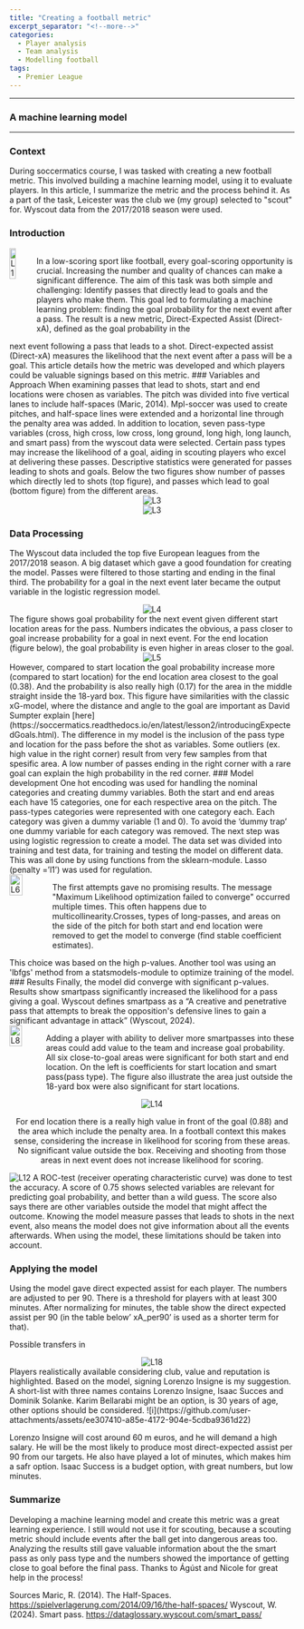 ```yaml
---
title: "Creating a football metric"
excerpt_separator: "<!--more-->"
categories:
  - Player analysis
  - Team analysis
  - Modelling football
tags:
  - Premier League
---
```

------------
### A machine learning model
------------
### Context
During soccermatics course, I was tasked with creating a new football metric. This involved building a machine learning model, using it to evaluate players. In this article, I summarize the metric and the process behind it. As a part of the task, Leicester was the club we (my group) selected to "scout" for. Wyscout data from the 2017/2018 season were used.
### Introduction 
<div style="display: flex; align-items: flex-start;">
  <img src="https://github.com/user-attachments/assets/35ebe3fb-bd73-4841-ba97-034a8a02fd3e" alt="L1" style="margin-right:20px; width:40%;"/> <p>In a low-scoring sport like football, every goal-scoring opportunity is crucial. Increasing the number and quality of chances can make a significant difference. The aim of this task was both simple and challenging: Identify passes that directly lead to goals and the players who make them.
This goal led to formulating a machine learning problem: finding the goal probability for the next event after a pass. The result is a new metric, Direct-Expected Assist (Direct-xA), defined as the goal probability in the </p> </div>  next event following a pass that leads to a shot. Direct-expected assist (Direct-xA) measures the likelihood that the next event after a pass will be a goal. This article details how the metric was developed and which players could be valuable signings based on this metric. 
### Variables and Approach
When examining passes that lead to shots, start and end locations were chosen as variables. The pitch was divided into five vertical lanes to include half-spaces (Maric, 2014). Mpl-soccer was used to create pitches, and half-space lines were extended and a horizontal line through the penalty area was added. In addition to location, seven pass-type variables (cross, high cross, low cross, long ground, long high, long launch, and smart pass) from the wyscout data were selected. Certain pass types may increase the likelihood of a goal, aiding in scouting players who excel at delivering these passes. Descriptive statistics were generated for passes leading to shots and goals. Below the two figures show number of passes which directly led to shots (top figure), and passes which lead to goal (bottom figure) from the different areas.
<div style="text-align:center;">
  <img src="https://github.com/user-attachments/assets/a3ec810e-d733-46e3-bb40-d37e4c08c800" alt="L3" style="max-width:80%;"/>
</div>
<div style="text-align:center;">
  <img src="https://github.com/user-attachments/assets/dff2b8d3-7a75-41dd-bf10-21504a5efb3b" alt="L3" style="max-width:80%;"/>
</div>

### Data Processing
The Wyscout data included the top five European leagues from the 2017/2018 season. A big dataset which gave a good foundation for creating the model. Passes were filtered to those starting and ending in the final third. The probability for a goal in the next event later became the output variable in the logistic regression model.
<div style="text-align:center;">
  <img src="https://github.com/user-attachments/assets/3f98d6b8-87c9-4afc-9f8e-0d1b469a946f" alt="L4" style="max-width:80%;"/>
</div>
The figure shows goal probability for the next event given different start location areas for the pass. Numbers indicates the obvious, a pass closer to goal increase probability for a goal in next event. For the end location (figure below), the goal probability is even higher in areas closer to the goal. 
<div style="text-align:center;">
  <img src="https://github.com/user-attachments/assets/0dede729-cfa6-4e91-ad67-b43a45fe6208" alt="L5" style="max-width:80%;"/>
</div>
However, compared to start location the goal probability increase more (compared to start location) for the end location area closest to the goal (0.38). And the probability is also really high (0.17) for the area in the middle straight inside the 18-yard box. This figure have similarities with the classic xG-model, where the distance and angle to the goal are important as David Sumpter explain [here](https://soccermatics.readthedocs.io/en/latest/lesson2/introducingExpectedGoals.html).
The difference in my model is the inclusion of the pass type and location for the pass before the shot as variables. Some outliers (ex. high value in the right corner) result from very few samples from that spesific area. A low number of passes ending in the right corner with a rare goal can explain the high probability in the red corner. 
### Model development
One hot encoding was used for handling the nominal categories and creating dummy variables. Both the start and end areas each have 15 categories, one for each respective area on the pitch. The pass-types categories were represented with one category each. Each category was given a dummy variable (1 and 0).  To avoid the ‘dummy trap’ one dummy variable for each category was removed. The next step was using logistic regression to create a model. The data set was divided into training and test data, for training and testing the model on different data. This was all done by using functions from the sklearn-module. Lasso (penalty =’l1’) was used for regulation.
<div style="display:flex; justify-content:space-between; align-items:flex-start; gap:30px;">
  <img src="https://github.com/user-attachments/assets/53710975-8951-40e1-b7c9-ee15e3f5c2c3" alt="L6" style="width:50%;"/> <p>
The first attempts gave no promising results. The message "Maximum Likelihood optimization failed to converge" occurred multiple times. This often happens due to multicollinearity.Crosses, types of long-passes, and areas on the side of the pitch for both start and end location were removed to get the model to converge (find stable coefficient estimates). </p> </div>
This choice was based on the high p-values. Another tool was using an 'lbfgs' method from a statsmodels-module to optimize training of the model. 
### Results
Finally, the model did converge with significant p-values. Results show smartpass significantly increased the likelihood for a pass giving a goal. Wyscout defines smartpass as a “A creative and penetrative pass that attempts to break the opposition's defensive lines to gain a significant advantage in attack” (Wyscout, 2024).  
<div style="display: flex; align-items:flex-start;">
  <img src="https://github.com/user-attachments/assets/662260ad-487b-49aa-9294-d9690525d534" alt="L8" style="margin-right:20px; width:50%;"/> <p> Adding a player with ability to deliver more smartpasses into these areas could add value to the team and increase goal probability. All six close-to-goal areas were significant for both start and end location. On the left is coefficients for start location and smart pass(pass type). The figure also illustrate the area just outside the 18-yard box were also significant for start locations.</p> </div>

<div style="text-align:center;">
  <img src="https://github.com/user-attachments/assets/9a20ed3e-7316-43e7-a13f-551a912f332c" alt="L14" style="max-width:30%;"/><p> For end location there is a really high value in front of the goal (0.88) and the area which include the penalty area. In a football context this makes sense, considering the increase in likelihood for scoring from these areas. No significant value outside the box. Receiving and shooting from those areas in next event does not increase likelihood for scoring. </p>
</div>  

![L12](https://github.com/user-attachments/assets/6752a8ae-39f5-4e9e-8ce2-bb4e3147d294)
A ROC-test (receiver operating characteristic curve) was done to test the accuracy. A score of 0.75 shows selected variables are relevant for predicting goal probability, and better than a wild guess. The score also says there are other variables outside the model that might affect the outcome. Knowing the model measure passes that leads to shots in the next event, also means the model does not give information about all the events afterwards. When using the model, these limitations should be taken into account.

### Applying the model
Using the model gave direct expected assist for each player. The numbers are adjusted to per 90. There is a threshold for players with at least 300 minutes.  After normalizing for minutes,  the table show the direct expected assist per 90 (in the table below’ xA_per90’ is used as a shorter term for that). 

Possible transfers in
<div style="text-align:center;">
  <img src="https://github.com/user-attachments/assets/96ceee42-020c-4763-aa1f-a44598f07016" alt="L18" style="max-width:100%;"/>
</div>    
Players realistically available considering club, value and reputation is highlighted. Based on the model, signing Lorenzo Insigne is my suggestion. A short-list with three names contains Lorenzo Insigne, Isaac Succes and Dominik Solanke. Karim Bellarabi might be an option, is 30 years of age, other options should be considered.  
![i](https://github.com/user-attachments/assets/ee307410-a85e-4172-904e-5cdba9361d22)

Lorenzo Insigne will cost around 60 m euros, and he will demand a high salary. He will be the most likely to produce most direct-expected assist per 90 from our targets. He also have played a lot of minutes, which makes him a safr option. Isaac Success is a budget option, with great numbers, but low minutes.

### Summarize
Developing a machine learning model and create this metric was a great learning experience. I still would not use it for scouting, because a scouting metric should include events after the ball get into dangerous areas too. Analyzing the results still gave valuable information about the 
the smart pass as only pass type and the numbers showed the importance of getting close to goal before the final pass. Thanks to Ágúst and Nicole for great help in the process!

Sources 
Maric, R. (2014). The Half-Spaces. https://spielverlagerung.com/2014/09/16/the-half-spaces/
Wyscout, W. (2024). Smart pass. https://dataglossary.wyscout.com/smart_pass/

